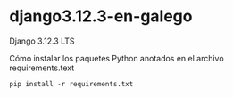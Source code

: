 # django3.12.3-en-galego
Django 3.12.3 LTS

Cómo instalar los paquetes Python anotados en el archivo requirements.text
```
pip install -r requirements.txt
```
